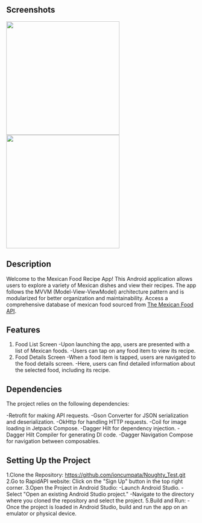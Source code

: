 ## **Screenshots**
<img src="https://imgur.com/9s6azgl" width="300"> <img src="https://imgur.com/L7ODSsK" width="300">
## Description
Welcome to the Mexican Food Recipe App! This Android application allows users to explore a variety of Mexican dishes and view their recipes.
The app follows the MVVM (Model-View-ViewModel) architecture pattern and is modularized for better organization and maintainability.
Access a comprehensive database of mexican food sourced from [The Mexican Food API](https://the-mexican-food-db.p.rapidapi.com).

## Features
1. Food List Screen
 -Upon launching the app, users are presented with a list of Mexican foods.
 -Users can tap on any food item to view its recipe.
2. Food Details Screen
 -When a food item is tapped, users are navigated to the food details screen.
 -Here, users can find detailed information about the selected food, including its recipe.

## Dependencies
The project relies on the following dependencies:

 -Retrofit for making API requests.
 -Gson Converter for JSON serialization and deserialization.
 -OkHttp for handling HTTP requests.
 -Coil for image loading in Jetpack Compose.
 -Dagger Hilt for dependency injection.
 -Dagger Hilt Compiler for generating DI code.
 -Dagger Navigation Compose for navigation between composables.

 ## Setting Up the Project
 1.Clone the Repository: https://github.com/ioncumpata/Noughty_Test.git
 2.Go to RapidAPI website: Click on the "Sign Up" button in the top right corner.
 3.Open the Project in Android Studio:
  -Launch Android Studio.
  -Select "Open an existing Android Studio project."
  -Navigate to the directory where you cloned the repository and select the project.
 5.Build and Run:
  -Once the project is loaded in Android Studio, build and run the app on an emulator or physical device.

